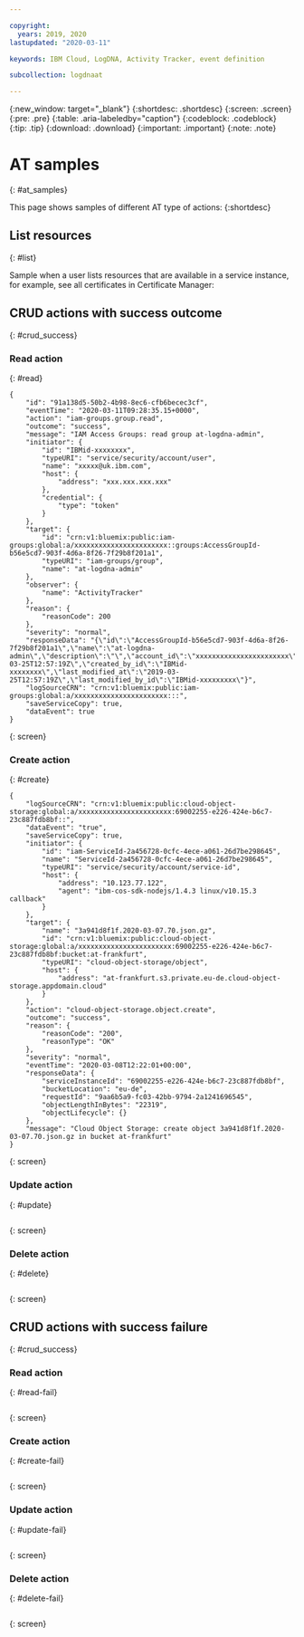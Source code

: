```yaml
---

copyright:
  years: 2019, 2020
lastupdated: "2020-03-11"

keywords: IBM Cloud, LogDNA, Activity Tracker, event definition

subcollection: logdnaat

---
```


{:new_window: target="_blank"}
{:shortdesc: .shortdesc}
{:screen: .screen}
{:pre: .pre}
{:table: .aria-labeledby="caption"}
{:codeblock: .codeblock}
{:tip: .tip}
{:download: .download}
{:important: .important}
{:note: .note}


# AT samples
{: #at_samples}

This page shows samples of different AT type of actions:
{:shortdesc}

## List resources
{: #list}

Sample when a user lists resources that are available in a service instance, for example, see all certificates in Certificate Manager:





## CRUD actions with success outcome
{: #crud_success}

### Read action
{: #read}

```
{
    "id": "91a138d5-50b2-4b98-8ec6-cfb6becec3cf",
    "eventTime": "2020-03-11T09:28:35.15+0000",
    "action": "iam-groups.group.read",
    "outcome": "success",
    "message": "IAM Access Groups: read group at-logdna-admin",
    "initiator": {
        "id": "IBMid-xxxxxxxx",
        "typeURI": "service/security/account/user",
        "name": "xxxxx@uk.ibm.com",
        "host": {
            "address": "xxx.xxx.xxx.xxx"
        },
        "credential": {
            "type": "token"
        }
    },
    "target": {
        "id": "crn:v1:bluemix:public:iam-groups:global:a/xxxxxxxxxxxxxxxxxxxxxxx::groups:AccessGroupId-b56e5cd7-903f-4d6a-8f26-7f29b8f201a1",
        "typeURI": "iam-groups/group",
        "name": "at-logdna-admin"
    },
    "observer": {
        "name": "ActivityTracker"
    },
    "reason": {
        "reasonCode": 200
    },
    "severity": "normal",
    "responseData": "{\"id\":\"AccessGroupId-b56e5cd7-903f-4d6a-8f26-7f29b8f201a1\",\"name\":\"at-logdna-admin\",\"description\":\"\",\"account_id\":\"xxxxxxxxxxxxxxxxxxxxxxx\",\"created_at\":\"2019-03-25T12:57:19Z\",\"created_by_id\":\"IBMid-xxxxxxxx\",\"last_modified_at\":\"2019-03-25T12:57:19Z\",\"last_modified_by_id\":\"IBMid-xxxxxxxxx\"}",
    "logSourceCRN": "crn:v1:bluemix:public:iam-groups:global:a/xxxxxxxxxxxxxxxxxxxxxxx:::",
    "saveServiceCopy": true,
    "dataEvent": true
}
```
{: screen}


### Create action
{: #create}

```
{
    "logSourceCRN": "crn:v1:bluemix:public:cloud-object-storage:global:a/xxxxxxxxxxxxxxxxxxxxxxx:69002255-e226-424e-b6c7-23c887fdb8bf::",
    "dataEvent": "true",
    "saveServiceCopy": true,
    "initiator": {
        "id": "iam-ServiceId-2a456728-0cfc-4ece-a061-26d7be298645",
        "name": "ServiceId-2a456728-0cfc-4ece-a061-26d7be298645",
        "typeURI": "service/security/account/service-id",
        "host": {
            "address": "10.123.77.122",
            "agent": "ibm-cos-sdk-nodejs/1.4.3 linux/v10.15.3 callback"
        }
    },
    "target": {
        "name": "3a941d8f1f.2020-03-07.70.json.gz",
        "id": "crn:v1:bluemix:public:cloud-object-storage:global:a/xxxxxxxxxxxxxxxxxxxxxxx:69002255-e226-424e-b6c7-23c887fdb8bf:bucket:at-frankfurt",
        "typeURI": "cloud-object-storage/object",
        "host": {
            "address": "at-frankfurt.s3.private.eu-de.cloud-object-storage.appdomain.cloud"
        }
    },
    "action": "cloud-object-storage.object.create",
    "outcome": "success",
    "reason": {
        "reasonCode": "200",
        "reasonType": "OK"
    },
    "severity": "normal",
    "eventTime": "2020-03-08T12:22:01+00:00",
    "responseData": {
        "serviceInstanceId": "69002255-e226-424e-b6c7-23c887fdb8bf",
        "bucketLocation": "eu-de",
        "requestId": "9aa6b5a9-fc03-42bb-9794-2a1241696545",
        "objectLengthInBytes": "22319",
        "objectLifecycle": {}
    },
    "message": "Cloud Object Storage: create object 3a941d8f1f.2020-03-07.70.json.gz in bucket at-frankfurt"
}
```
{: screen}



### Update action
{: #update}

```

```
{: screen}


### Delete action
{: #delete}

```

```
{: screen}

## CRUD actions with success failure
{: #crud_success}

### Read action
{: #read-fail}

```

```
{: screen}

### Create action
{: #create-fail}

```

```
{: screen}


### Update action
{: #update-fail}

```

```
{: screen}



### Delete action
{: #delete-fail}

```

```
{: screen}

